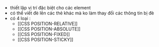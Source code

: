 - thiết lập vị trí đặc biệt cho các element
- có thể viết đè lên các thẻ khác mà ko làm thay đổi các thông tin bị đè
- có 4 loại :
	+ [[CSS POSITION-RELATIVE]]
	+ [[CSS POSITION-ABSOLUTE]]
	+ [[CSS POSITION-FIXED]]
	+ [[CSS POSITION-STICKY]]